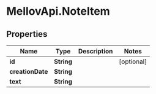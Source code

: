 # MellovApi.NoteItem

## Properties
Name | Type | Description | Notes
------------ | ------------- | ------------- | -------------
**id** | **String** |  | [optional] 
**creationDate** | **String** |  | 
**text** | **String** |  | 


